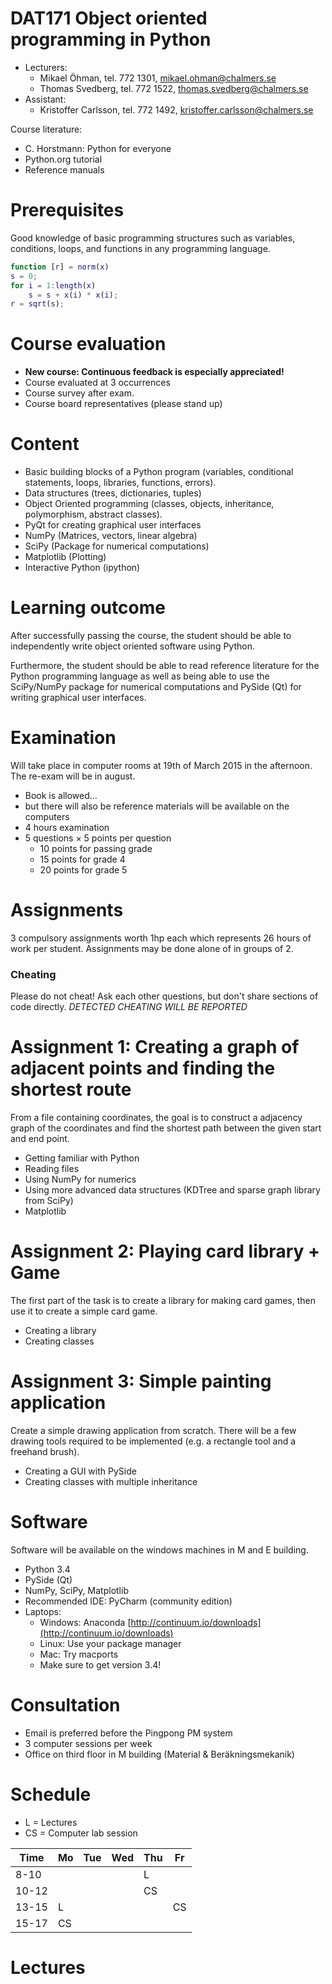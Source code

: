 # DAT171 Object oriented programming in Python

* Lecturers:
    * Mikael Öhman, tel. 772 1301, mikael.ohman@chalmers.se 
    * Thomas Svedberg, tel. 772 1522, thomas.svedberg@chalmers.se 
* Assistant:
    * Kristoffer Carlsson, tel. 772 1492, kristoffer.carlsson@chalmers.se

Course literature:

* C. Horstmann: Python for everyone
* Python.org tutorial
* Reference manuals



# Prerequisites
Good knowledge of basic programming structures such as variables, conditions, loops, and functions in any programming language.

```matlab
function [r] = norm(x)
s = 0;
for i = 1:length(x)
    s = s + x(i) * x(i);
r = sqrt(s);
```


# Course evaluation

* **New course: Continuous feedback is especially appreciated!**
* Course evaluated at 3 occurrences
* Course survey after exam.
* Course board representatives (please stand up)


# Content

* Basic building blocks of a Python program (variables, conditional statements, loops, libraries, functions, errors).
* Data structures (trees, dictionaries, tuples)
* Object Oriented programming (classes, objects, inheritance, polymorphism, abstract classes).
* PyQt for creating graphical user interfaces
* NumPy (Matrices, vectors, linear algebra)
* SciPy (Package for numerical computations)
* Matplotlib (Plotting)
* Interactive Python (ipython)



# Learning outcome
After successfully passing the course, the student should be able to independently write object oriented software using Python.

Furthermore, the student should be able to read reference literature for the Python programming language as well as being able to use the SciPy/NumPy package for numerical computations and PySide (Qt) for writing graphical user interfaces.



# Examination
Will take place in computer rooms at 19th of March 2015 in the afternoon. The re-exam will be in august.

* Book is allowed...
* but there will also be reference materials will be available on the computers
* 4 hours examination
* 5 questions $\times$ 5 points per question
    * 10 points for passing grade
    * 15 points for grade 4
    * 20 points for grade 5



# Assignments
3 compulsory assignments worth 1hp each which represents 26 hours of work per student.
Assignments may be done alone of in groups of 2.

### Cheating
Please do not cheat! Ask each other questions, but don't share sections of code directly.
_DETECTED CHEATING WILL BE REPORTED_

# Assignment 1: Creating a graph of adjacent points and finding the shortest route
From a file containing coordinates, the goal is to construct a adjacency graph of the coordinates and find the shortest path between the given start and end point.

* Getting familiar with Python
* Reading files
* Using NumPy for numerics
* Using more advanced data structures (KDTree and sparse graph library from SciPy)
* Matplotlib


# Assignment 2: Playing card library + Game
The first part of the task is to create a library for making card games, then use it to create a simple card game.

* Creating a library
* Creating classes


# Assignment 3: Simple painting application
Create a simple drawing application from scratch. There will be a few drawing tools required to be implemented (e.g. a rectangle tool and a freehand brush).

* Creating a GUI with PySide
* Creating classes with multiple inheritance



# Software
Software will be available on the windows machines in M and E building.

* Python 3.4
* PySide (Qt)
* NumPy, SciPy, Matplotlib
* Recommended IDE: PyCharm (community edition)
* Laptops:
    * Windows: Anaconda [http://continuum.io/downloads](http://continuum.io/downloads)
    * Linux: Use your package manager
    * Mac: Try macports
    * Make sure to get version 3.4!



# Consultation

* Email is preferred before the Pingpong PM system
* 3 computer sessions per week
* Office on third floor in M building (Material & Beräkningsmekanik)



# Schedule

* L = Lectures
* CS = Computer lab session

| Time  | Mo | Tue | Wed | Thu | Fr |
|-------|----|-----|-----|-----|----|
| 8-10  |    |     |     | L   |    |
| 10-12 |    |     |     | CS  |    |
| 13-15 | L  |     |     |     | CS |
| 15-17 | CS |     |     |     |    |


# Lectures

